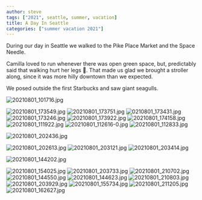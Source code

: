 ```yaml
---
author: steve
tags: ["2021", seattle, summer, vacation]
title: A Day In Seattle
categories: ["summer vacation 2021"]
---
```

During our day in Seattle we walked to the Pike Place Market and the Space Needle.  

Camilla loved to run whenever there was open green space, but, predictably said that walking hurt her legs 🤣. That made us glad we brought a stroller along, since it was more hilly downtown than we expected.   

We posed outside the first Starbucks and saw giant seagulls. 

![20210801_101716.jpg]({{site.pics_url}}/assets/media/20210801_101716.jpg)


![20210801_173549.jpg]({{site.pics_url}}/assets/media/20210801_173549.jpg)
![20210801_173751.jpg]({{site.pics_url}}/assets/media/20210801_173751.jpg)
![0210801_173431.jpg]({{site.pics_url}}/assets/media/20210801_173431.jpg)
![20210801_173246.jpg]({{site.pics_url}}/assets/media/20210801_173246.jpg)
![20210801_173922.jpg]({{site.pics_url}}/assets/media/20210801_173922.jpg)
![20210801_174158.jpg]({{site.pics_url}}/assets/media/20210801_174158.jpg)
![20210801_111922.jpg]({{site.pics_url}}/assets/media/20210801_111922.jpg)
![20210801_112616-0.jpg]({{site.pics_url}}/assets/media/20210801_112616-0.jpg)
![20210801_112833.jpg]({{site.pics_url}}/assets/media/20210801_112833.jpg)



![20210801_202436.jpg]({{site.pics_url}}/assets/media/20210801_202436.jpg)


![20210801_202613.jpg]({{site.pics_url}}/assets/media/20210801_202613.jpg)
![20210801_203121.jpg]({{site.pics_url}}/assets/media/20210801_203121.jpg)
![20210801_203414.jpg]({{site.pics_url}}/assets/media/20210801_203414.jpg)

![20210801_144202.jpg]({{site.pics_url}}/assets/media/20210801_144202.jpg)

![20210801_154025.jpg]({{site.pics_url}}/assets/media/20210801_154025.jpg)
![20210801_203733.jpg]({{site.pics_url}}/assets/media/20210801_203733.jpg)
![20210801_210702.jpg]({{site.pics_url}}/assets/media/20210801_210702.jpg)
![20210801_144550.jpg]({{site.pics_url}}/assets/media/20210801_144550.jpg)
![20210801_144623.jpg]({{site.pics_url}}/assets/media/20210801_144623.jpg)
![20210801_210803.jpg]({{site.pics_url}}/assets/media/20210801_210803.jpg)
![20210801_203929.jpg]({{site.pics_url}}/assets/media/20210801_203929.jpg)
![20210801_155734.jpg]({{site.pics_url}}/assets/media/20210801_155734.jpg)
![20210801_211205.jpg]({{site.pics_url}}/assets/media/20210801_211205.jpg)
![20210801_162627.jpg]({{site.pics_url}}/assets/media/20210801_162627.jpg)

